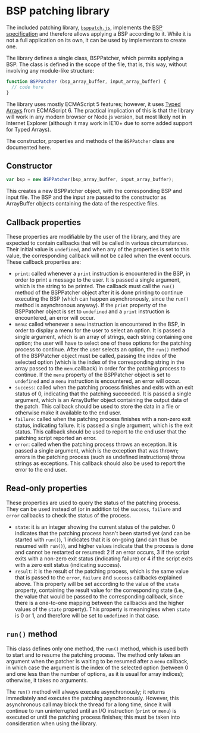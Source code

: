 # BSP patching library

The included patching library, [`bsppatch.js`](bsppatch.js), implements the [BSP specification](specification.md) and
therefore allows applying a BSP according to it. While it is not a full application on its own, it can be used by
implementors to create one.

The library defines a single class, BSPPatcher, which permits applying a BSP. The class is defined in the scope of the
file, that is, this way, without involving any module-like structure:

```javascript
function BSPPatcher (bsp_array_buffer, input_array_buffer) {
  // code here
}
```

The library uses mostly ECMAScript 5 features; however, it uses [Typed Arrays][typed-arrays] from ECMAScript 6. The
practical implication of this is that the library will work in any modern browser or Node.js version, but most likely
not in Internet Explorer (although it may work in IE10+ due to some added support for Typed Arrays).

[typed-arrays]: https://developer.mozilla.org/en-US/docs/Web/JavaScript/Typed_arrays

The constructor, properties and methods of the `BSPPatcher` class are documented here.

## Constructor

```javascript
var bsp = new BSPPatcher(bsp_array_buffer, input_array_buffer);
```

This creates a new BSPPatcher object, with the corresponding BSP and input file. The BSP and the input are passed to
the constructor as ArrayBuffer objects containing the data of the respective files.

## Callback properties

These properties are modifiable by the user of the library, and they are expected to contain callbacks that will be
called in various circumstances. Their initial value is `undefined`, and when any of the properties is set to this
value, the corresponding callback will not be called when the event occurs. These callback properties are:

* `print`: called whenever a `print` instruction is encountered in the BSP, in order to print a message to the user. It
  is passed a single argument, which is the string to be printed. The callback must call the `run()` method of the
  BSPPatcher object after it is done printing to continue executing the BSP (which can happen asynchronously, since the
  `run()` method is asynchronous anyway). If the `print` property of the BSPPatcher object is set to `undefined` and a
  `print` instruction is encountered, an error will occur.
* `menu`: called whenever a `menu` instruction is encountered in the BSP, in order to display a menu for the user to
  select an option. It is passed a single argument, which is an array of strings, each string containing one option;
  the user will have to select one of these options for the patching process to continue. After the user selects an
  option, the `run()` method of the BSPPatcher object must be called, passing the index of the selected option (which
  is the index of the corresponding string in the array passed to the `menu`callback) in order for the patching process
  to continue. If the `menu` property of the BSPPatcher object is set to `undefined` and a `menu` instruction is
  encountered, an error will occur.
* `success`: called when the patching process finishes and exits with an exit status of 0, indicating that the patching
  succeeded. It is passed a single argument, which is an ArrayBuffer object containing the output data of the patch.
  This callback should be used to store the data in a file or otherwise make it available to the end user.
* `failure`: called when the patching process finishes with a non-zero exit status, indicating failure. It is passed a
  single argument, which is the exit status. This callback should be used to report to the end user that the patching
  script reported an error.
* `error`: called when the patching process throws an exception. It is passed a single argument, which is the exception
  that was thrown; errors in the patching process (such as undefined instructions) throw strings as exceptions. This
  callback should also be used to report the error to the end user.

## Read-only properties

These properties are used to query the status of the patching process. They can be used instead of (or in addition to)
the `success`, `failure` and `error` callbacks to check the status of the process.

* `state`: it is an integer showing the current status of the patcher. 0 indicates that the patching process hasn't
  been started yet (and can be started with `run()`), 1 indicates that it is on-going (and can thus be resumed with
  `run()`), and higher values indicate that the process is done and cannot be restarted or resumed: 2 if an error
  occurs, 3 if the script exits with a non-zero exit status (indicating failure) or 4 if the script exits with a zero
  exit status (indicating success).
* `result`: it is the result of the patching process, which is the same value that is passed to the `error`, `failure`
  and `success` callbacks explained above. This property will be set according to the value of the `state` property,
  containing the result value for the corresponding state (i.e., the value that would be passed to the corresponding
  callback, since there is a one-to-one mapping between the callbacks and the higher values of the `state` property).
  This property is meaningless when `state` is 0 or 1, and therefore will be set to `undefined` in that case.

## `run()` method

This class defines only one method, the `run()` method, which is used both to start and to resume the patching process.
The method only takes an argument when the patcher is waiting to be resumed after a `menu` callback, in which case the
argument is the index of the selected option (between 0 and one less than the number of options, as it is usual for
array indices); otherwise, it takes no arguments.

The `run()` method will always execute asynchronously; it returns immediately and executes the patching asynchronously.
However, this asynchronous call may block the thread for a long time, since it will continue to run uninterrupted until
an I/O instruction (`print` or `menu`) is executed or until the patching process finishes; this must be taken into
consideration when using the library.
